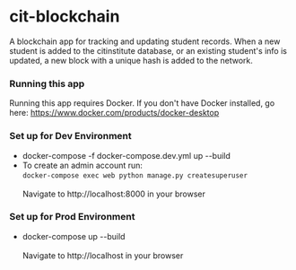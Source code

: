 # cit-blockchain
A blockchain app for tracking and updating student records. 
When a new student is added to the citinstitute database,
or an existing student's info is updated, a new block with a
unique hash is added to the network.

### Running this app
Running this app requires Docker. If you don't have Docker
installed, go here: https://www.docker.com/products/docker-desktop

### Set up for Dev Environment
- docker-compose -f docker-compose.dev.yml up --build
- To create an admin account run:
   <br>```docker-compose exec web python manage.py createsuperuser```
   <br><br> Navigate to http://localhost:8000 in your browser


### Set up for Prod Environment
- docker-compose up --build
<br><br> Navigate to http://localhost in your browser
